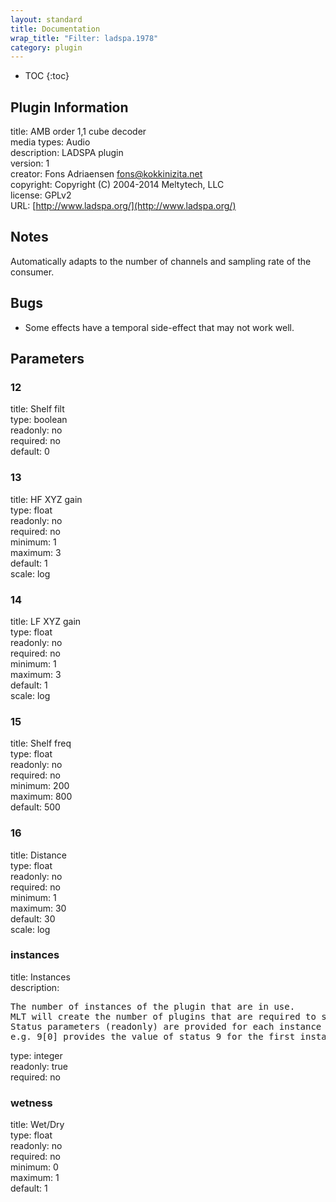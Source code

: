 ```yaml
---
layout: standard
title: Documentation
wrap_title: "Filter: ladspa.1978"
category: plugin
---
```

* TOC
{:toc}

## Plugin Information

title: AMB order 1,1 cube decoder  
media types:
Audio  
description: LADSPA plugin  
version: 1  
creator: Fons Adriaensen <fons@kokkinizita.net>  
copyright: Copyright (C) 2004-2014 Meltytech, LLC  
license: GPLv2  
URL: [http://www.ladspa.org/](http://www.ladspa.org/)  

## Notes

Automatically adapts to the number of channels and sampling rate of the consumer.

## Bugs

* Some effects have a temporal side-effect that may not work well.


## Parameters

### 12

title: Shelf filt    
type: boolean  
readonly: no  
required: no  
default: 0  

### 13

title: HF XYZ gain    
type: float  
readonly: no  
required: no  
minimum: 1  
maximum: 3  
default: 1  
scale: log  

### 14

title: LF XYZ gain    
type: float  
readonly: no  
required: no  
minimum: 1  
maximum: 3  
default: 1  
scale: log  

### 15

title: Shelf freq    
type: float  
readonly: no  
required: no  
minimum: 200  
maximum: 800  
default: 500  

### 16

title: Distance    
type: float  
readonly: no  
required: no  
minimum: 1  
maximum: 30  
default: 30  
scale: log  

### instances

title: Instances    
description:
<pre>
The number of instances of the plugin that are in use.
MLT will create the number of plugins that are required to support the number of audio channels.
Status parameters (readonly) are provided for each instance and are accessed by specifying the instance number after the identifier (starting at zero).
e.g. 9[0] provides the value of status 9 for the first instance.
</pre>
type: integer  
readonly: true  
required: no  

### wetness

title: Wet/Dry    
type: float  
readonly: no  
required: no  
minimum: 0  
maximum: 1  
default: 1  

